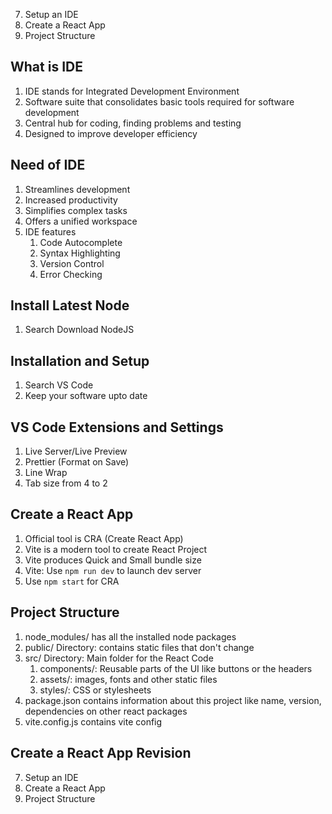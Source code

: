 7. Setup an IDE
8. Create a React App
9. Project Structure


## What is IDE
1. IDE stands for Integrated Development Environment
2. Software suite that consolidates basic tools required for software development
3. Central hub for coding, finding problems and testing
4. Designed to improve developer efficiency


## Need of IDE
1. Streamlines development
2. Increased productivity
3. Simplifies complex tasks
4. Offers a unified workspace
5. IDE features
	1. Code Autocomplete
	2. Syntax Highlighting
	3. Version Control
	4. Error Checking


## Install Latest Node
1. Search Download NodeJS


## Installation and Setup
1. Search VS Code
2. Keep your software upto date


## VS Code Extensions and Settings
1. Live Server/Live Preview
2. Prettier (Format on Save)
3. Line Wrap
4. Tab size from 4 to 2


## Create a React App
1. Official tool is CRA (Create React App)
2. Vite is a modern tool to create React Project
3. Vite produces Quick and Small bundle size
4. Vite: Use `npm run dev` to launch dev server
5. Use `npm start` for CRA


## Project Structure
1. node_modules/ has all the installed node packages
2. public/ Directory: contains static files that don't change
3. src/ Directory: Main folder for the React Code
	1. components/: Reusable parts of the UI like buttons or the headers
	2. assets/: images, fonts and other static files
	3. styles/: CSS or stylesheets
4. package.json contains information about this project like name, version, dependencies on other react packages
5. vite.config.js contains vite config


## Create a React App Revision
7. Setup an IDE
8. Create a React App
9. Project Structure
